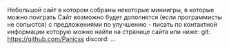 Небольшой сайт в котором собраны некоторые миниигры, в которые можно поиграть
Сайт возможно будет дополнятся (если программисты не сопьются)
с предложениями по улучшению - писать по контактной информации которую можно найти на странице сайта или ниже:
git: https://github.com/Panicss
discord: ...
